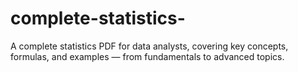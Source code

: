 # complete-statistics-
A complete statistics PDF for data analysts, covering key concepts, formulas, and examples — from fundamentals to advanced topics.
